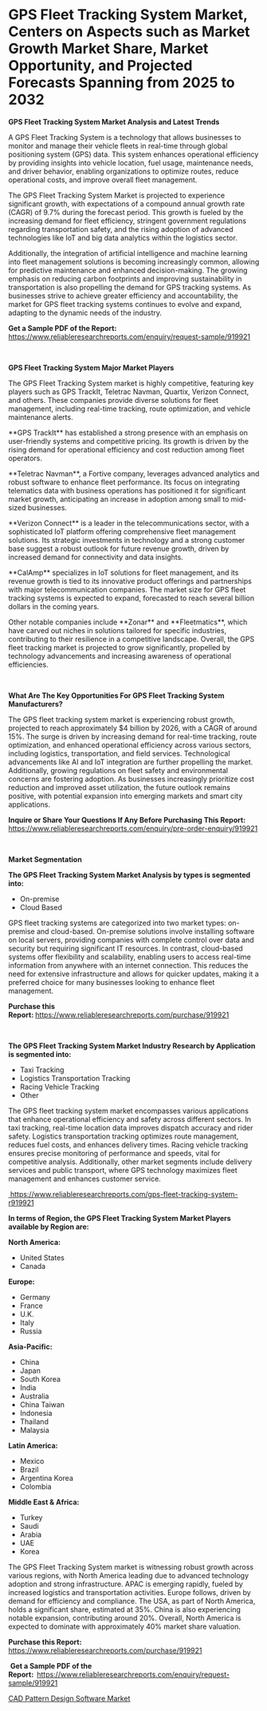 <p><h1>GPS Fleet Tracking System Market, Centers on Aspects such as Market Growth Market Share, Market Opportunity, and Projected Forecasts Spanning from 2025 to 2032</h1></p><p><strong>GPS Fleet Tracking System Market Analysis and Latest Trends</strong></p>
<p><p>A GPS Fleet Tracking System is a technology that allows businesses to monitor and manage their vehicle fleets in real-time through global positioning system (GPS) data. This system enhances operational efficiency by providing insights into vehicle location, fuel usage, maintenance needs, and driver behavior, enabling organizations to optimize routes, reduce operational costs, and improve overall fleet management.</p><p>The GPS Fleet Tracking System Market is projected to experience significant growth, with expectations of a compound annual growth rate (CAGR) of 9.7% during the forecast period. This growth is fueled by the increasing demand for fleet efficiency, stringent government regulations regarding transportation safety, and the rising adoption of advanced technologies like IoT and big data analytics within the logistics sector. </p><p>Additionally, the integration of artificial intelligence and machine learning into fleet management solutions is becoming increasingly common, allowing for predictive maintenance and enhanced decision-making. The growing emphasis on reducing carbon footprints and improving sustainability in transportation is also propelling the demand for GPS tracking systems. As businesses strive to achieve greater efficiency and accountability, the market for GPS fleet tracking systems continues to evolve and expand, adapting to the dynamic needs of the industry.</p></p>
<p><strong>Get a Sample PDF of the Report:&nbsp;</strong> <a href="https://www.reliableresearchreports.com/enquiry/request-sample/919921?utm_campaign=2734&utm_medium=2&utm_source=Github&utm_content=ia&utm_term=06032025&utm_id=gps-fleet-tracking-system">https://www.reliableresearchreports.com/enquiry/request-sample/919921</a></p>
<p>&nbsp;</p>
<p><strong>GPS Fleet Tracking System Major Market Players</strong></p>
<p><p>The GPS Fleet Tracking System market is highly competitive, featuring key players such as GPS TrackIt, Teletrac Navman, Quartix, Verizon Connect, and others. These companies provide diverse solutions for fleet management, including real-time tracking, route optimization, and vehicle maintenance alerts.</p><p>**GPS TrackIt** has established a strong presence with an emphasis on user-friendly systems and competitive pricing. Its growth is driven by the rising demand for operational efficiency and cost reduction among fleet operators. </p><p>**Teletrac Navman**, a Fortive company, leverages advanced analytics and robust software to enhance fleet performance. Its focus on integrating telematics data with business operations has positioned it for significant market growth, anticipating an increase in adoption among small to mid-sized businesses.</p><p>**Verizon Connect** is a leader in the telecommunications sector, with a sophisticated IoT platform offering comprehensive fleet management solutions. Its strategic investments in technology and a strong customer base suggest a robust outlook for future revenue growth, driven by increased demand for connectivity and data insights.</p><p>**CalAmp** specializes in IoT solutions for fleet management, and its revenue growth is tied to its innovative product offerings and partnerships with major telecommunication companies. The market size for GPS fleet tracking systems is expected to expand, forecasted to reach several billion dollars in the coming years.</p><p>Other notable companies include **Zonar** and **Fleetmatics**, which have carved out niches in solutions tailored for specific industries, contributing to their resilience in a competitive landscape. Overall, the GPS fleet tracking market is projected to grow significantly, propelled by technology advancements and increasing awareness of operational efficiencies.</p></p>
<p>&nbsp;</p>
<p><strong>What Are The Key Opportunities For GPS Fleet Tracking System Manufacturers?</strong></p>
<p><p>The GPS fleet tracking system market is experiencing robust growth, projected to reach approximately $4 billion by 2026, with a CAGR of around 15%. The surge is driven by increasing demand for real-time tracking, route optimization, and enhanced operational efficiency across various sectors, including logistics, transportation, and field services. Technological advancements like AI and IoT integration are further propelling the market. Additionally, growing regulations on fleet safety and environmental concerns are fostering adoption. As businesses increasingly prioritize cost reduction and improved asset utilization, the future outlook remains positive, with potential expansion into emerging markets and smart city applications.</p></p>
<p><strong>Inquire or Share Your Questions If Any Before Purchasing This Report:</strong> <a href="https://www.reliableresearchreports.com/enquiry/pre-order-enquiry/919921?utm_campaign=2734&utm_medium=2&utm_source=Github&utm_content=ia&utm_term=06032025&utm_id=gps-fleet-tracking-system">https://www.reliableresearchreports.com/enquiry/pre-order-enquiry/919921</a></p>
<p>&nbsp;</p>
<p><strong>Market Segmentation</strong></p>
<p><strong>The GPS Fleet Tracking System Market Analysis by types is segmented into:</strong></p>
<p><ul><li>On-premise</li><li>Cloud Based</li></ul></p>
<p><p>GPS fleet tracking systems are categorized into two market types: on-premise and cloud-based. On-premise solutions involve installing software on local servers, providing companies with complete control over data and security but requiring significant IT resources. In contrast, cloud-based systems offer flexibility and scalability, enabling users to access real-time information from anywhere with an internet connection. This reduces the need for extensive infrastructure and allows for quicker updates, making it a preferred choice for many businesses looking to enhance fleet management.</p></p>
<p><strong>Purchase this Report:&nbsp;</strong><a href="https://www.reliableresearchreports.com/purchase/919921?utm_campaign=2734&utm_medium=2&utm_source=Github&utm_content=ia&utm_term=06032025&utm_id=gps-fleet-tracking-system">https://www.reliableresearchreports.com/purchase/919921</a></p>
<p>&nbsp;</p>
<p><strong>The GPS Fleet Tracking System Market Industry Research by Application is segmented into:</strong></p>
<p><ul><li>Taxi Tracking</li><li>Logistics Transportation Tracking</li><li>Racing Vehicle Tracking</li><li>Other</li></ul></p>
<p><p>The GPS fleet tracking system market encompasses various applications that enhance operational efficiency and safety across different sectors. In taxi tracking, real-time location data improves dispatch accuracy and rider safety. Logistics transportation tracking optimizes route management, reduces fuel costs, and enhances delivery times. Racing vehicle tracking ensures precise monitoring of performance and speeds, vital for competitive analysis. Additionally, other market segments include delivery services and public transport, where GPS technology maximizes fleet management and enhances customer service.</p></p>
<p><a href="https://www.reliableresearchreports.com/gps-fleet-tracking-system-r919921?utm_campaign=2734&utm_medium=2&utm_source=Github&utm_content=ia&utm_term=06032025&utm_id=gps-fleet-tracking-system">&nbsp;https://www.reliableresearchreports.com/gps-fleet-tracking-system-r919921</a></p>
<p><strong>In terms of Region, the GPS Fleet Tracking System Market Players available by Region are:</strong></p>
<p>
    <p> <strong> North America: </strong>
        <ul>
            <li>United States</li>
            <li>Canada</li>
        </ul>
        </p> 
    <p> <strong> Europe: </strong>
        <ul>
            <li>Germany</li>
            <li>France</li>
            <li>U.K.</li>
            <li>Italy</li>
            <li>Russia</li>
        </ul>
        </p> 
    <p> <strong> Asia-Pacific: </strong>
        <ul>
            <li>China</li>
            <li>Japan</li>
            <li>South Korea</li>
            <li>India</li>
            <li>Australia</li>
            <li>China Taiwan</li>
            <li>Indonesia</li>
            <li>Thailand</li>
            <li>Malaysia</li>
        </ul>
        </p> 
    <p> <strong> Latin America: </strong>
        <ul>
            <li>Mexico</li>
            <li>Brazil</li>
            <li>Argentina Korea</li>
            <li>Colombia</li>
        </ul>
        </p> 
    <p> <strong> Middle East & Africa: </strong>
        <ul>
            <li>Turkey</li>
            <li>Saudi</li>
            <li>Arabia</li>
            <li>UAE</li>
            <li>Korea</li>
        </ul>
    </p>
    </p>
<p><p>The GPS Fleet Tracking System market is witnessing robust growth across various regions, with North America leading due to advanced technology adoption and strong infrastructure. APAC is emerging rapidly, fueled by increased logistics and transportation activities. Europe follows, driven by demand for efficiency and compliance. The USA, as part of North America, holds a significant share, estimated at 35%. China is also experiencing notable expansion, contributing around 20%. Overall, North America is expected to dominate with approximately 40% market share valuation.</p></p>
<p><strong>Purchase this Report: </strong><a href="https://www.reliableresearchreports.com/purchase/919921?utm_campaign=2734&utm_medium=2&utm_source=Github&utm_content=ia&utm_term=06032025&utm_id=gps-fleet-tracking-system">https://www.reliableresearchreports.com/purchase/919921</a></p>
<p>&nbsp;<strong>Get a Sample PDF of the Report:&nbsp;&nbsp;</strong><a href="https://www.reliableresearchreports.com/enquiry/request-sample/919921?utm_campaign=2734&utm_medium=2&utm_source=Github&utm_content=ia&utm_term=06032025&utm_id=gps-fleet-tracking-system">https://www.reliableresearchreports.com/enquiry/request-sample/919921</a></p>
<p><strong></strong></p>
<p><p><a href="https://github.com/jaquelynhasenaue8/Market-Research-Report-List-1/blob/main/cad-pattern-design-software-market.md?utm_campaign=2734&utm_medium=2&utm_source=Github&utm_content=ia&utm_term=06032025&utm_id=gps-fleet-tracking-system">CAD Pattern Design Software Market</a></p></p>